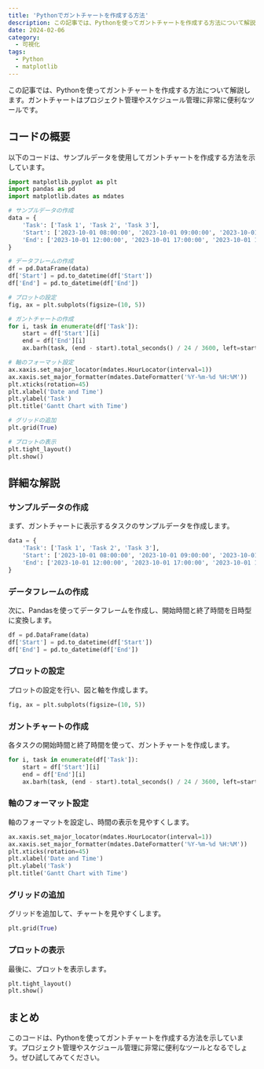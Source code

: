 ```yaml
---
title: 'Pythonでガントチャートを作成する方法'
description: この記事では、Pythonを使ってガントチャートを作成する方法について解説します。
date: 2024-02-06
category: 
  - 可視化
tags:
  - Python
  - matplotlib
---
```


この記事では、Pythonを使ってガントチャートを作成する方法について解説します。ガントチャートはプロジェクト管理やスケジュール管理に非常に便利なツールです。

<!-- more -->

<ClientOnly>
  <CallInArticleAdsense />
</ClientOnly>


## コードの概要

以下のコードは、サンプルデータを使用してガントチャートを作成する方法を示しています。

```python
import matplotlib.pyplot as plt
import pandas as pd
import matplotlib.dates as mdates

# サンプルデータの作成
data = {
    'Task': ['Task 1', 'Task 2', 'Task 3'],
    'Start': ['2023-10-01 08:00:00', '2023-10-01 09:00:00', '2023-10-01 10:00:00'],
    'End': ['2023-10-01 12:00:00', '2023-10-01 17:00:00', '2023-10-01 15:00:00']
}

# データフレームの作成
df = pd.DataFrame(data)
df['Start'] = pd.to_datetime(df['Start'])
df['End'] = pd.to_datetime(df['End'])

# プロットの設定
fig, ax = plt.subplots(figsize=(10, 5))

# ガントチャートの作成
for i, task in enumerate(df['Task']):
    start = df['Start'][i]
    end = df['End'][i]
    ax.barh(task, (end - start).total_seconds() / 24 / 3600, left=start, color='skyblue')

# 軸のフォーマット設定
ax.xaxis.set_major_locator(mdates.HourLocator(interval=1))
ax.xaxis.set_major_formatter(mdates.DateFormatter('%Y-%m-%d %H:%M'))
plt.xticks(rotation=45)
plt.xlabel('Date and Time')
plt.ylabel('Task')
plt.title('Gantt Chart with Time')

# グリッドの追加
plt.grid(True)

# プロットの表示
plt.tight_layout()
plt.show()
```

## 詳細な解説

### サンプルデータの作成

まず、ガントチャートに表示するタスクのサンプルデータを作成します。

```python
data = {
    'Task': ['Task 1', 'Task 2', 'Task 3'],
    'Start': ['2023-10-01 08:00:00', '2023-10-01 09:00:00', '2023-10-01 10:00:00'],
    'End': ['2023-10-01 12:00:00', '2023-10-01 17:00:00', '2023-10-01 15:00:00']
}
```

### データフレームの作成

次に、Pandasを使ってデータフレームを作成し、開始時間と終了時間を日時型に変換します。

```python
df = pd.DataFrame(data)
df['Start'] = pd.to_datetime(df['Start'])
df['End'] = pd.to_datetime(df['End'])
```

### プロットの設定

プロットの設定を行い、図と軸を作成します。

```python
fig, ax = plt.subplots(figsize=(10, 5))
```

### ガントチャートの作成

各タスクの開始時間と終了時間を使って、ガントチャートを作成します。

```python
for i, task in enumerate(df['Task']):
    start = df['Start'][i]
    end = df['End'][i]
    ax.barh(task, (end - start).total_seconds() / 24 / 3600, left=start, color='skyblue')
```

### 軸のフォーマット設定

軸のフォーマットを設定し、時間の表示を見やすくします。

```python
ax.xaxis.set_major_locator(mdates.HourLocator(interval=1))
ax.xaxis.set_major_formatter(mdates.DateFormatter('%Y-%m-%d %H:%M'))
plt.xticks(rotation=45)
plt.xlabel('Date and Time')
plt.ylabel('Task')
plt.title('Gantt Chart with Time')
```

### グリッドの追加

グリッドを追加して、チャートを見やすくします。

```python
plt.grid(True)
```

### プロットの表示

最後に、プロットを表示します。

```python
plt.tight_layout()
plt.show()
```

## まとめ

このコードは、Pythonを使ってガントチャートを作成する方法を示しています。プロジェクト管理やスケジュール管理に非常に便利なツールとなるでしょう。ぜひ試してみてください。


<ClientOnly>
  <CallInArticleAdsense />
</ClientOnly>
